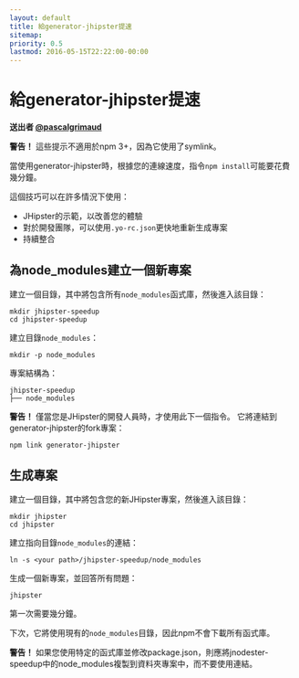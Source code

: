 ```yaml
---
layout: default
title: 給generator-jhipster提速
sitemap:
priority: 0.5
lastmod: 2016-05-15T22:22:00-00:00
---
```


# 給generator-jhipster提速

__送出者 [@pascalgrimaud](https://github.com/pascalgrimaud)__

**警告！** 這些提示不適用於npm 3+，因為它使用了symlink。

當使用generator-jhipster時，根據您的連線速度，指令`npm install`可能要花費幾分鐘。

這個技巧可以在許多情況下使用：

- JHipster的示範，以改善您的體驗
- 對於開發團隊，可以使用`.yo-rc.json`更快地重新生成專案
- 持續整合

## 為node_modules建立一個新專案

建立一個目錄，其中將包含所有`node_modules`函式庫，然後進入該目錄：

```
mkdir jhipster-speedup
cd jhipster-speedup
```

建立目錄`node_modules`：

```
mkdir -p node_modules
```

專案結構為：

    jhipster-speedup
    ├── node_modules


**警告！** 僅當您是JHipster的開發人員時，才使用此下一個指令。 它將連結到generator-jhipster的fork專案：

```
npm link generator-jhipster
```

## 生成專案

建立一個目錄，其中將包含您的新JHipster專案，然後進入該目錄：

```
mkdir jhipster
cd jhipster
```

建立指向目錄`node_modules`的連結：

```
ln -s <your path>/jhipster-speedup/node_modules
```

生成一個新專案，並回答所有問題：

```
jhipster
```

第一次需要幾分鐘。

下次，它將使用現有的`node_modules`目錄，因此npm不會下載所有函式庫。

**警告！** 如果您使用特定的函式庫並修改package.json，則應將jnodester-speedup中的node_modules複製到資料夾專案中，而不要使用連結。
